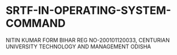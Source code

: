 # SRTF-IN-OPERATING-SYSTEM-COMMAND
NITIN KUMAR FORM BIHAR REG NO-200101120033, CENTURIAN UNIVERSITY TECHNOLOGY AND MANAGEMENT ODISHA
